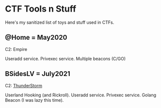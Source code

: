 # CTF Tools n Stuff

Here's my sanitized list of toys and stuff used in CTFs.

## @Home = May2020

C2: Empire

Useradd service.
Privexec service.
Multiple beacons (C/GO)

## BSidesLV = July2021

C2: [ThunderStorm](https://github.com/iDigitalFlame/ThunderStorm)

Userland Hooking (and Rickroll).
Useradd service.
Privexec service.
Golang Beacon (I was lazy this time).
